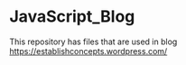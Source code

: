 # JavaScript_Blog
This repository has files that are used in blog https://establishconcepts.wordpress.com/ 
